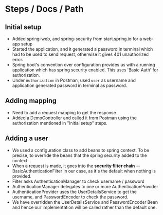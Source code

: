 # Steps / Docs / Path

## Initial setup
- Added spring-web, and spring-security from start.spring.io for a web-app setup
- Started the application, and it generated a password in terminal which had to be used to send request, otherwise it gives 401 unauthorized error.
- Spring boot's convention over configuration provides us with a running application which has spring security enabled. This uses 'Basic Auth' for authorization.
- Under `Authorization` in Postman, used `user` as username and application generated password in terminal as password.

## Adding mapping
- Need to add a request mapping to get the response
- Added a DemoController and called it from Postman using the authorization mentioned in "Initial setup" steps.

## Adding a user
- We used a configuration class to add beans to spring context. To be precise, to override the beans that the spring security added to the context.
- When a request is made, it goes into the **security filter chain** -- BasicAuthenticationFilter in our case, as it's the default when nothing is provided.
- Filter asks AuthenticationManager to check username / password
- AuthenticationManager delegates to one or more AuthenticationProvider
- AuthenticationProvider uses the UserDetailsService to get the username, and PasswordEncoder to check the password.
- We have overridden the UserDetailsService and PasswordEncoder Bean and hence our implementation will be called rather than the default one.